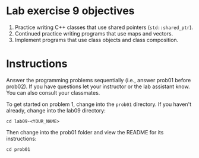 # Lab exercise 9 objectives
1. Practice writing C++ classes that use shared pointers (`std::shared_ptr`).
2. Continued practice writing programs that use maps and vectors.
3. Implement programs that use class objects and class composition.


# Instructions
Answer the programming problems sequentially (i.e., answer prob01 before prob02). 
If you have questions let your instructor or the lab assistant know. You can also consult your classmates.

To get started on problem 1, change into the `prob01` directory. If you haven't already, change into the lab09 directory:
```
cd lab09-<YOUR_NAME>
```

Then change into the prob01 folder and view the README for its instructions:
```
cd prob01
```

